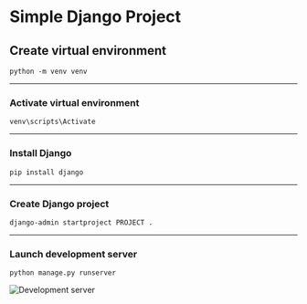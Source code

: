 # Simple Django Project

## Create virtual environment

```shell
python -m venv venv
```

---
### Activate virtual environment
```shell
venv\scripts\Activate
```
---
### Install Django
```shell
pip install django
```
---

### Create Django project
```shell
django-admin startproject PROJECT .
```
---
### Launch development server
```shell
python manage.py runserver
```
![Development server](https://leardjango.com/static/images/django42_welcome.png)